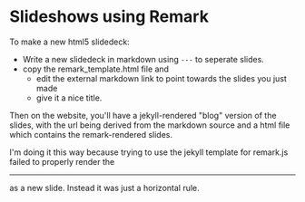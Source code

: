 # Slideshows using Remark

To make a new html5 slidedeck:

* Write a new slidedeck in markdown using `---` to seperate slides.
* copy the remark_template.html file and 
    * edit the external markdown link to point towards the slides you just made
    * give it a nice title.

Then on the website, 
you'll have a jekyll-rendered "blog" version of the slides, with the url being derived from the markdown source
and a html file which contains the remark-rendered slides.



I'm doing it this way because trying to use the jekyll template for remark.js failed to properly render the 

---

as a new slide.
Instead it was just a horizontal rule.
